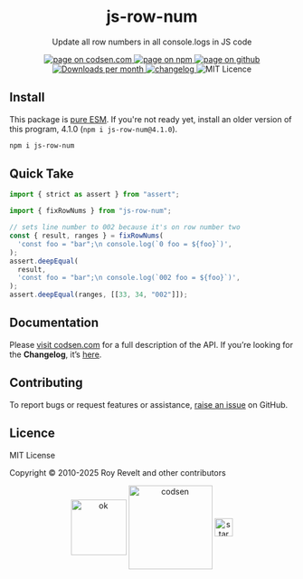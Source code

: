 <h1 align="center">js-row-num</h1>

<p align="center">Update all row numbers in all console.logs in JS code</p>

<p align="center">
  <a href="https://codsen.com/os/js-row-num" rel="nofollow noreferrer noopener">
    <img src="https://img.shields.io/badge/-codsen-blue?style=flat-square" alt="page on codsen.com">
  </a>
  <a href="https://www.npmjs.com/package/js-row-num" rel="nofollow noreferrer noopener">
    <img src="https://img.shields.io/badge/-npm-blue?style=flat-square" alt="page on npm">
  </a>
  <a href="https://github.com/codsen/codsen/tree/main/packages/js-row-num" rel="nofollow noreferrer noopener">
    <img src="https://img.shields.io/badge/-github-blue?style=flat-square" alt="page on github">
  </a>
  <a href="https://npmcharts.com/compare/js-row-num?interval=30" rel="nofollow noreferrer noopener" target="_blank">
    <img src="https://img.shields.io/npm/dm/js-row-num.svg?style=flat-square" alt="Downloads per month">
  </a>
  <a href="https://codsen.com/os/js-row-num/changelog" rel="nofollow noreferrer noopener">
    <img src="https://img.shields.io/badge/changelog-here-brightgreen?style=flat-square" alt="changelog">
  </a>
  <img src="https://img.shields.io/badge/licence-MIT-brightgreen.svg?style=flat-square" alt="MIT Licence">
</p>

## Install

This package is [pure ESM](https://gist.github.com/sindresorhus/a39789f98801d908bbc7ff3ecc99d99c). If you're not ready yet, install an older version of this program, 4.1.0 (`npm i js-row-num@4.1.0`).

```bash
npm i js-row-num
```

## Quick Take

```js
import { strict as assert } from "assert";

import { fixRowNums } from "js-row-num";

// sets line number to 002 because it's on row number two
const { result, ranges } = fixRowNums(
  'const foo = "bar";\n console.log(`0 foo = ${foo}`)',
);
assert.deepEqual(
  result,
  'const foo = "bar";\n console.log(`002 foo = ${foo}`)',
);
assert.deepEqual(ranges, [[33, 34, "002"]]);
```

## Documentation

Please [visit codsen.com](https://codsen.com/os/js-row-num/) for a full description of the API. If you’re looking for the **Changelog**, it’s [here](https://github.com/codsen/codsen/blob/main/packages/js-row-num/CHANGELOG.md).

## Contributing

To report bugs or request features or assistance, [raise an issue](https://github.com/codsen/codsen/issues/new/choose) on GitHub.

## Licence

MIT License

Copyright © 2010-2025 Roy Revelt and other contributors

<p align="center"><img src="https://codsen.com/images/png-codsen-ok.png" width="98" alt="ok" align="center"> <img src="https://codsen.com/images/png-codsen-1.png" width="148" alt="codsen" align="center"> <img src="https://codsen.com/images/png-codsen-star-small.png" width="32" alt="star" align="center"></p>
